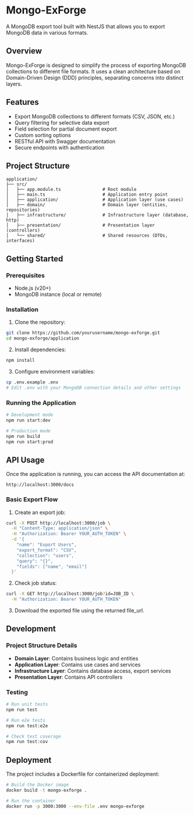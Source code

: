 # Mongo-ExForge

A MongoDB export tool built with NestJS that allows you to export MongoDB data in various formats.

## Overview

Mongo-ExForge is designed to simplify the process of exporting MongoDB collections to different file formats. It uses a clean architecture based on Domain-Driven Design (DDD) principles, separating concerns into distinct layers.

## Features

- Export MongoDB collections to different formats (CSV, JSON, etc.)
- Query filtering for selective data export
- Field selection for partial document export
- Custom sorting options
- RESTful API with Swagger documentation
- Secure endpoints with authentication

## Project Structure

```
application/
├── src/
│   ├── app.module.ts                # Root module
│   ├── main.ts                      # Application entry point
│   ├── application/                 # Application layer (use cases)
│   ├── domain/                      # Domain layer (entities, repositories)
│   ├── infrastructure/              # Infrastructure layer (database, http)
│   ├── presentation/                # Presentation layer (controllers)
│   └── shared/                      # Shared resources (DTOs, interfaces)
```

## Getting Started

### Prerequisites

- Node.js (v20+)
- MongoDB instance (local or remote)

### Installation

1. Clone the repository:
```bash
git clone https://github.com/yourusername/mongo-exforge.git
cd mongo-exforge/application
```

2. Install dependencies:
```bash
npm install
```

3. Configure environment variables:
```bash
cp .env.example .env
# Edit .env with your MongoDB connection details and other settings
```

### Running the Application

```bash
# Development mode
npm run start:dev

# Production mode
npm run build
npm run start:prod
```

## API Usage

Once the application is running, you can access the API documentation at:
```
http://localhost:3000/docs
```

### Basic Export Flow

1. Create an export job:
```bash
curl -X POST http://localhost:3000/job \
  -H "Content-Type: application/json" \
  -H "Authorization: Bearer YOUR_AUTH_TOKEN" \
  -d '{
    "name": "Export Users",
    "export_format": "CSV",
    "collection": "users",
    "query": "{}",
    "fields": ["name", "email"]
  }'
```

2. Check job status:
```bash
curl -X GET http://localhost:3000/job?id=JOB_ID \
  -H "Authorization: Bearer YOUR_AUTH_TOKEN"
```

3. Download the exported file using the returned file_url.

## Development

### Project Structure Details

- **Domain Layer**: Contains business logic and entities
- **Application Layer**: Contains use cases and services
- **Infrastructure Layer**: Contains database access, export services
- **Presentation Layer**: Contains API controllers

### Testing

```bash
# Run unit tests
npm run test

# Run e2e tests
npm run test:e2e

# Check test coverage
npm run test:cov
```

## Deployment

The project includes a Dockerfile for containerized deployment:

```bash
# Build the Docker image
docker build -t mongo-exforge .

# Run the container
docker run -p 3000:3000 --env-file .env mongo-exforge
```
